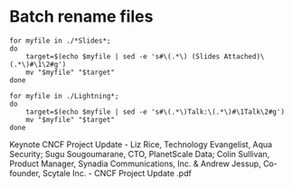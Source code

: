 # Batch rename files

````
for myfile in ./*Slides*; 
do
    target=$(echo $myfile | sed -e 's#\(.*\) (Slides Attached)\(.*\)#\1\2#g')
    mv "$myfile" "$target"
done

for myfile in ./Lightning*; 
do
    target=$(echo $myfile | sed -e 's#\(.*\)Talk:\(.*\)#\1Talk\2#g')
    mv "$myfile" "$target"
done
````

Keynote CNCF Project Update - Liz Rice, Technology Evangelist, Aqua Security; Sugu Sougoumarane, CTO, PlanetScale Data; Colin Sullivan, Product Manager, Synadia Communications, Inc. & Andrew Jessup, Co-founder, Scytale Inc. - CNCF Project Update .pdf